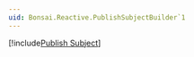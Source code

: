 ```yaml
---
uid: Bonsai.Reactive.PublishSubjectBuilder`1
---
```


[!include[Publish Subject](~/articles/subject-publish.md)]